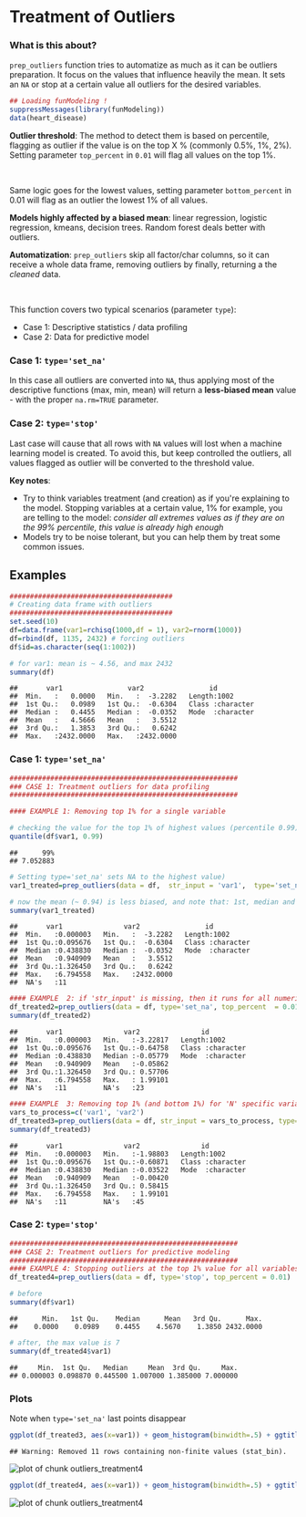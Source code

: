 Treatment of Outliers
====

### What is this about?

`prep_outliers` function tries to automatize as much as it can be outliers preparation. It focus on the values that influence heavily the mean.
It sets an `NA` or stop at a certain value all outliers for the desired variables.
<br>






```r
## Loading funModeling !
suppressMessages(library(funModeling))
data(heart_disease)
```


**Outlier threshold**: The method to detect them is based on percentile, flagging as outlier if the value is on the top X % (commonly 0.5%, 1%, 2%). Setting parameter `top_percent` in `0.01` will flag all values on the top 1%.

<br>

Same logic goes for the lowest values, setting parameter `bottom_percent` in 0.01 will flag as an outlier the lowest 1% of all values.

**Models highly affected by a biased mean**: linear regression, logistic regression, kmeans, decision trees. Random forest deals better with outliers. 
 
**Automatization**: `prep_outliers` skip all factor/char columns, so it can receive a whole data frame, removing outliers by finally, returning a the _cleaned_ data.

<br>
 
This function covers two typical scenarios (parameter `type`):

* Case 1: Descriptive statistics / data profiling
* Case 2: Data for predictive model


### Case 1: `type='set_na'`

In this case all outliers are converted into `NA`, thus applying most of the descriptive functions (max, min, mean) will return a **less-biased mean** value - with the proper `na.rm=TRUE` parameter.


### Case 2: `type='stop'`

Last case will cause that all rows with `NA` values will lost when a machine learning model is created. To avoid this, but keep controlled the outliers, all values flagged as outlier will be converted to the threshold value.

**Key notes**: 

* Try to think variables treatment (and creation) as if you're explaining to the model. Stopping variables at a certain value, 1% for example, you are telling to the model: _consider all extremes values as if they are on the 99% percentile, this value is already high enough_
* Models try to be noise tolerant, but you can help them by treat some common issues.


## Examples


```r
########################################
# Creating data frame with outliers
########################################
set.seed(10)
df=data.frame(var1=rchisq(1000,df = 1), var2=rnorm(1000))
df=rbind(df, 1135, 2432) # forcing outliers
df$id=as.character(seq(1:1002))

# for var1: mean is ~ 4.56, and max 2432
summary(df)
```

```
##       var1                var2                id           
##  Min.   :   0.0000   Min.   :  -3.2282   Length:1002       
##  1st Qu.:   0.0989   1st Qu.:  -0.6304   Class :character  
##  Median :   0.4455   Median :  -0.0352   Mode  :character  
##  Mean   :   4.5666   Mean   :   3.5512                     
##  3rd Qu.:   1.3853   3rd Qu.:   0.6242                     
##  Max.   :2432.0000   Max.   :2432.0000
```

### Case 1: `type='set_na'`


```r
########################################################
### CASE 1: Treatment outliers for data profiling
########################################################

#### EXAMPLE 1: Removing top 1% for a single variable

# checking the value for the top 1% of highest values (percentile 0.99), which is ~ 7.05
quantile(df$var1, 0.99)
```

```
##      99% 
## 7.052883
```

```r
# Setting type='set_na' sets NA to the highest value)
var1_treated=prep_outliers(data = df,  str_input = 'var1',  type='set_na', top_percent  = 0.01)

# now the mean (~ 0.94) is less biased, and note that: 1st, median and 3rd quartiles remaining very similar to the original variable.
summary(var1_treated)
```

```
##       var1               var2                id           
##  Min.   :0.000003   Min.   :  -3.2282   Length:1002       
##  1st Qu.:0.095676   1st Qu.:  -0.6304   Class :character  
##  Median :0.438830   Median :  -0.0352   Mode  :character  
##  Mean   :0.940909   Mean   :   3.5512                     
##  3rd Qu.:1.326450   3rd Qu.:   0.6242                     
##  Max.   :6.794558   Max.   :2432.0000                     
##  NA's   :11
```

```r
#### EXAMPLE  2: if 'str_input' is missing, then it runs for all numeric variables (which have 3 or more distinct values).
df_treated2=prep_outliers(data = df, type='set_na', top_percent  = 0.01)
summary(df_treated2)
```

```
##       var1               var2               id           
##  Min.   :0.000003   Min.   :-3.22817   Length:1002       
##  1st Qu.:0.095676   1st Qu.:-0.64758   Class :character  
##  Median :0.438830   Median :-0.05779   Mode  :character  
##  Mean   :0.940909   Mean   :-0.05862                     
##  3rd Qu.:1.326450   3rd Qu.: 0.57706                     
##  Max.   :6.794558   Max.   : 1.99101                     
##  NA's   :11         NA's   :23
```

```r
#### EXAMPLE  3: Removing top 1% (and bottom 1%) for 'N' specific variables.
vars_to_process=c('var1', 'var2')
df_treated3=prep_outliers(data = df, str_input = vars_to_process, type='set_na', bottom_percent = 0.01, top_percent  = 0.01)
summary(df_treated3)
```

```
##       var1               var2               id           
##  Min.   :0.000003   Min.   :-1.98803   Length:1002       
##  1st Qu.:0.095676   1st Qu.:-0.60871   Class :character  
##  Median :0.438830   Median :-0.03522   Mode  :character  
##  Mean   :0.940909   Mean   :-0.00420                     
##  3rd Qu.:1.326450   3rd Qu.: 0.58415                     
##  Max.   :6.794558   Max.   : 1.99101                     
##  NA's   :11         NA's   :45
```

### Case 2: `type='stop'`


```r
########################################################
### CASE 2: Treatment outliers for predictive modeling
########################################################
#### EXAMPLE 4: Stopping outliers at the top 1% value for all variables. For example if the top 1% has a value of 7, then all values above will be set to 7. Useful when modeling because outlier cases can be used.
df_treated4=prep_outliers(data = df, type='stop', top_percent = 0.01)

# before
summary(df$var1)
```

```
##      Min.   1st Qu.    Median      Mean   3rd Qu.      Max. 
##    0.0000    0.0989    0.4455    4.5670    1.3850 2432.0000
```

```r
# after, the max value is 7
summary(df_treated4$var1)
```

```
##     Min.  1st Qu.   Median     Mean  3rd Qu.     Max. 
## 0.000003 0.098870 0.445500 1.007000 1.385000 7.000000
```

### Plots
Note when `type='set_na'` last points disappear

```r
ggplot(df_treated3, aes(x=var1)) + geom_histogram(binwidth=.5) + ggtitle("Setting type='set_na' (var1)")
```

```
## Warning: Removed 11 rows containing non-finite values (stat_bin).
```

![plot of chunk outliers_treatment4](figure/outliers_treatment4-1.png)

```r
ggplot(df_treated4, aes(x=var1)) + geom_histogram(binwidth=.5) + ggtitle("Setting type='stop' (var1)")
```

![plot of chunk outliers_treatment4](figure/outliers_treatment4-2.png)


<br>

